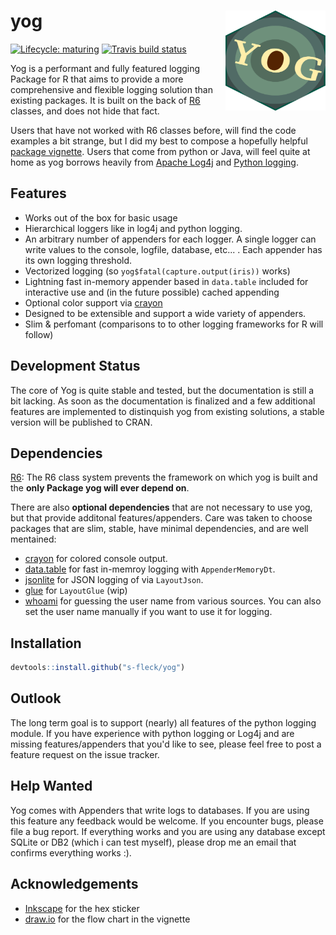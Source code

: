 # yog <img src="man/figures/yog-logo-plain.svg" align="right" width=160 height=160/>

[![Lifecycle: maturing](https://img.shields.io/badge/lifecycle-maturing-blue.svg)](https://www.tidyverse.org/lifecycle/#maturing)
[![Travis build status](https://travis-ci.org/s-fleck/yog.svg?branch=master)](https://travis-ci.org/s-fleck/yog)

Yog is a performant and fully featured logging Package for R that aims to 
provide a more comprehensive and flexible logging solution than existing 
packages. It is built on the back of [R6](https://github.com/r-lib/R6) classes, 
and does not hide that fact. 

Users that have not worked with R6 classes before, 
will find the code examples a bit strange, but I did my best to compose a 
hopefully helpful [package vignette](http://rpubs.com/hoelk/448497). Users
that come from python or Java, will feel quite at home as yog borrows heavily 
from [Apache Log4j](https://logging.apache.org/log4j/2.x/) and 
[Python logging](https://docs.python.org/3/library/logging.html). 


## Features

* Works out of the box for basic usage
* Hierarchical loggers like in log4j and python logging.  
* An arbitrary number of appenders for each logger. A single logger can write
  values to the console, logfile, database, etc... . Each appender has its
  own logging threshold.
* Vectorized logging (so `yog$fatal(capture.output(iris))` works)
* Lightning fast in-memory appender based in `data.table` included for 
  interactive use and (in the future possible) cached appending
* Optional color support via [crayon](https://github.com/r-lib/crayon)
* Designed to be extensible and support a wide variety of appenders. 
* Slim & perfomant (comparisons to to other logging frameworks for R will follow)


## Development Status

The core of Yog is quite stable and tested, but the documentation is still a 
bit lacking. As soon as the documentation is finalized and a few additional
features are implemented to distinquish yog from existing solutions, a stable 
version will be published to CRAN.


## Dependencies

[R6](https://github.com/r-lib/R6): The R6 class system prevents the framework
on which yog is built and the **only Package yog will ever depend on**.

There are also **optional dependencies** that are not necessary to use yog, but
that provide additonal features/appenders. Care was taken to choose packages 
that are slim, stable, have minimal dependencies, and are well mentained:

  * [crayon](https://github.com/r-lib/crayon) for colored console output.
  * [data.table](https://github.com/Rdatatable/) for fast in-memroy logging
    with `AppenderMemoryDt`. 
  * [jsonlite](https://github.com/jeroen/jsonlite) for JSON logging of via 
    `LayoutJson`. 
  * [glue](https://github.com/tidyverse/glue) for `LayoutGlue` (wip)
  * [whoami](https://github.com/r-lib/whoami/blob/master/DESCRIPTION) for 
    guessing the user name from various sources. You can also set the user name 
    manually if you want to use it for logging.

## Installation

``` r
devtools::install.github("s-fleck/yog")
```

## Outlook

The long term goal is to support (nearly) all features of the python logging
module. If you have experience with python logging or Log4j and are missing
features/appenders that you'd like to see, please feel free to post a feature 
request on the issue tracker.



## Help Wanted

Yog comes with Appenders that write logs to databases. If you are using this
feature any feedback would be welcome. If you encounter bugs, please file a
bug report. If everything works and you are using any database except SQLite or
DB2 (which i can test myself), please drop me an email that confirms everything 
works :). 



## Acknowledgements

* [Inkscape](https://inkscape.org/) for the hex sticker
* [draw.io](https://draw.io/) for the flow chart in the vignette
